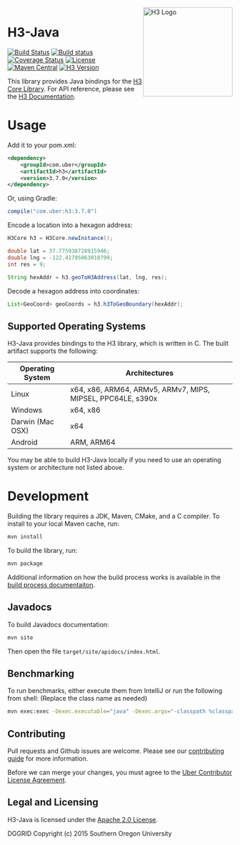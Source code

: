 <img align="right" src="https://uber.github.io/img/h3Logo-color.svg" alt="H3 Logo" width="200">

# H3-Java

[![Build Status](https://travis-ci.com/uber/h3-java.svg?branch=master)](https://travis-ci.com/uber/h3-java)
[![Build status](https://ci.appveyor.com/api/projects/status/pjp4m666p9c24jyd/branch/master?svg=true)](https://ci.appveyor.com/project/Uber/h3-java/branch/master)
[![Coverage Status](https://coveralls.io/repos/github/uber/h3-java/badge.svg?branch=master)](https://coveralls.io/github/uber/h3-java?branch=master)
[![License](https://img.shields.io/badge/License-Apache%202.0-blue.svg)](LICENSE)
[![Maven Central](https://maven-badges.herokuapp.com/maven-central/com.uber/h3/badge.svg)](https://maven-badges.herokuapp.com/maven-central/com.uber/h3)
[![H3 Version](https://img.shields.io/badge/h3-v3.7.1-blue.svg)](https://github.com/uber/h3/releases/tag/v3.7.1)

This library provides Java bindings for the [H3 Core Library](https://github.com/uber/h3). For API reference, please see the [H3 Documentation](https://uber.github.io/h3/).

# Usage

Add it to your pom.xml:

```xml
<dependency>
    <groupId>com.uber</groupId>
    <artifactId>h3</artifactId>
    <version>3.7.0</version>
</dependency>
```

Or, using Gradle:

```gradle
compile("com.uber:h3:3.7.0")
```

Encode a location into a hexagon address:

```java
H3Core h3 = H3Core.newInstance();

double lat = 37.775938728915946;
double lng = -122.41795063018799;
int res = 9;

String hexAddr = h3.geoToH3Address(lat, lng, res);
```

Decode a hexagon address into coordinates:

```java
List<GeoCoord> geoCoords = h3.h3ToGeoBoundary(hexAddr);
```

## Supported Operating Systems

H3-Java provides bindings to the H3 library, which is written in C. The built artifact supports the following:

| Operating System | Architectures
| ---------------- | -------------
| Linux            | x64, x86, ARM64, ARMv5, ARMv7, MIPS, MIPSEL, PPC64LE, s390x
| Windows          | x64, x86
| Darwin (Mac OSX) | x64
| Android          | ARM, ARM64

You may be able to build H3-Java locally if you need to use an operating system or architecture not listed above.

# Development

Building the library requires a JDK, Maven, CMake, and a C compiler. To install to your local Maven cache, run:

```sh
mvn install
```

To build the library, run:

```sh
mvn package
```

Additional information on how the build process works is available in the [build process documentaiton](docs/library-build.md).

## Javadocs

To build Javadocs documentation:

```sh
mvn site
```

Then open the file `target/site/apidocs/index.html`.

## Benchmarking

To run benchmarks, either execute them from IntelliJ or run the following from shell: (Replace the class name as needed)

```sh
mvn exec:exec -Dexec.executable="java" -Dexec.args="-classpath %classpath com.uber.h3core.benchmarking.H3CoreBenchmark" -Dexec.classpathScope="test"
```

## Contributing

Pull requests and Github issues are welcome. Please see our [contributing guide](./CONTRIBUTING.md) for more information.

Before we can merge your changes, you must agree to the [Uber Contributor License Agreement](http://cla-assistant.io/uber/h3-java).

## Legal and Licensing

H3-Java is licensed under the [Apache 2.0 License](./LICENSE).

DGGRID
Copyright (c) 2015 Southern Oregon University
